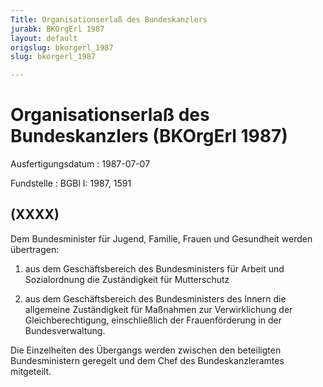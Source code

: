 ```yaml
---
Title: Organisationserlaß des Bundeskanzlers
jurabk: BKOrgErl 1987
layout: default
origslug: bkorgerl_1987
slug: bkorgerl_1987

---
```


# Organisationserlaß des Bundeskanzlers (BKOrgErl 1987)

Ausfertigungsdatum
:   1987-07-07

Fundstelle
:   BGBl I: 1987, 1591



## (XXXX)

Dem Bundesminister für Jugend, Familie, Frauen und Gesundheit werden
übertragen:

1.  aus dem Geschäftsbereich des Bundesministers für Arbeit und
    Sozialordnung die Zuständigkeit für Mutterschutz


2.  aus dem Geschäftsbereich des Bundesministers des Innern die allgemeine
    Zuständigkeit für Maßnahmen zur Verwirklichung der Gleichberechtigung,
    einschließlich der Frauenförderung in der Bundesverwaltung.



Die Einzelheiten des Übergangs werden zwischen den beteiligten
Bundesministern geregelt und dem Chef des Bundeskanzleramtes
mitgeteilt.

